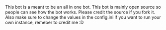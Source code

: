 This bot is a meant to be an all in one bot.
This bot is mainly open source so people can see how the bot works.
Please credit the source if you fork it.
Also make sure to change the values in the config.ini if you want to run your own instance, remeber to credit me :D